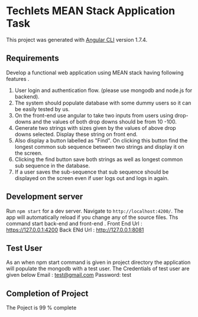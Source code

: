 # Techlets MEAN Stack Application Task

This project was generated with [Angular CLI](https://github.com/angular/angular-cli) version 1.7.4.

## Requirements
Develop a functional web application using MEAN stack having following features .
1. User login and authentication flow. (please use mongodb and node.js for backend).
2. The system should populate database with some dummy users so it can be easily tested by us.
3. On the front-end use angular to take two inputs from users using drop-downs and the values of both drop downs should be from 10 -100.
4. Generate two strings  with sizes given by the values of above drop downs selected. Display these string on front end.
5. Also display a button labelled as "Find". On clicking this button find the longest common sub sequence between two strings and display it on the screen.
6. Clicking the find button save both strings as well as longest common sub sequence in the database.
7. If a user saves the sub-sequence that sub sequence should be displayed on the screen even if user logs out and logs in again.
## Development server

Run `npm start` for a dev server. Navigate to `http://localhost:4200/`. The app will automatically reload if you change any of the source files. Ths command start back-end and front-end . Front End Url : https://127.0.0.1:4200    Back ENd Url : http://127.0.0.1:8081
## Test User
As an when npm start command is given in project directory the  application will populate the mongodb with a test user. The Credentials of test user are given below
Email : test@gmail.com
Password: test

## Completion of Project

The Poject is 99 % complete

